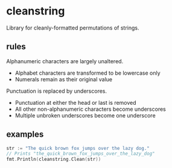 # cleanstring

Library for cleanly-formatted permutations of strings.

## rules

Alphanumeric characters are largely unaltered.
 - Alphabet characters are transformed to be lowercase only
 - Numerals remain as their original value

Punctuation is replaced by underscores.
 - Punctuation at either the head or last is removed
 - All other non-alphanumeric characters become underscores
 - Multiple unbroken underscores become one underscore

## examples

```go
str := "The quick brown fox jumps over the lazy dog."
// Prints "the_quick_brown_fox_jumps_over_the_lazy_dog"
fmt.Println(cleanstring.Clean(str))
```
